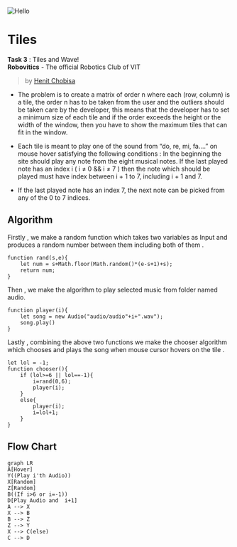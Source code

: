 ![Hello](https://i.pinimg.com/originals/c0/7a/0e/c07a0e54601516dbf8b399832636507a.gif) <br />


# Tiles
**Task 3** : Tiles and Wave! <br />
**Robovitics** - The official Robotics Club of VIT

> by [Henit Chobisa](https://github.com/henit-chobisa)

 - The problem is to create a matrix of order n where each (row, column) is a tile, the order n has
to be taken from the user and the outliers should be taken care by the developer, this means
that the developer has to set a minimum size of each tile and if the order exceeds the height
or the width of the window, then you have to show the maximum tiles that can fit in the
window.

 - Each tile is meant to play one of the sound from “do, re, mi, fa….” on mouse hover satisfying
the following conditions :
In the beginning the site should play any note from the eight musical notes.
If the last played note has an index i ( i ≠ 0 && i ≠ 7 ) then the note which should be played
must have index between i + 1 to 7, including i + 1 and 7.

 - If the last played note has an index 7, the next note can be picked from any of the 0 to 7
indices.
 
 

## Algorithm
Firstly , we make a random function which takes two variables as Input and produces a random number between them including both of them .

    function rand(s,e){
        let num = s+Math.floor(Math.random()*(e-s+1)+s);
        return num;
    }

Then , we make the algorithm to play selected music from folder named audio.

    function player(i){
        let song = new Audio("audio/audio"+i+".wav");
        song.play()
    }
  Lastly , combining the above two functions we make the chooser algorithm which chooses and plays the song when mouse cursor hovers on the tile .
  
    let lol = -1;
    function chooser(){
        if (lol>=6 || lol==-1){
            i=rand(0,6);
            player(i);
        }
        else{
            player(i);
            i=lol+1;
        }
    }


## Flow Chart

```mermaid
graph LR
A[Hover]
Y((Play i'th Audio))
X[Random]
Z[Random]
B((If i>6 or i=-1))
D[Play Audio and  i+1]
A --> X
X --> B
B --> Z
Z --> Y
X --> C(else)
C --> D
```

